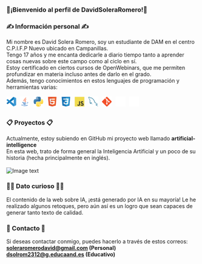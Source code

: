 ### 👋¡Bienvenido al perfil de DavidSoleraRomero!👋

### ✍ Información personal ✍
Mi nombre es David Solera Romero, soy un estudiante de DAM en el centro C.P.I.F.P Nuevo ubicado en Campanillas. <br>
Tengo 17 años y me encanta dedicarle a diario tiempo tanto a aprender cosas nuevas sobre este campo como al ciclo en sí. <br>
Estoy certificado en ciertos cursos de OpenWebinars, que me permiten profundizar en materia incluso antes de darlo en el grado. <br>
Además, tengo conocimientos en estos lenguajes de programación y herramientas varias: <br> <br>
<img align="left" alt="Visual Studio Code" width="26px" src="./img/visual_studio_code.svg" style="padding-right:10px;" />
<img align="left" alt="Java" width="26px" src="./img/java.png" style="padding-right:10px;" />
<img align="left" alt="Python" width="26px" src="./img/python.png" style="padding-right:10px;" />
<img align="left" alt="HTML5" width="26px" src="./img/html.svg" style="padding-right:10px;" />
<img align="left" alt="CSS3" width="26px" src="./img/css.svg" style="padding-right:10px;" />
<img align="left" alt="JavaScript" width="26px" src="./img/js.svg" style="padding-right:10px;" />
<img align="left" alt="MySQL" width="26px" src="./img/mysql.svg" style="padding-right:10px;" />
<img align="left" alt="Git" width="26px" src="./img/git.svg" style="padding-right:10px;" />
<img align="left" alt="GitHub" width="26px" src="./img/github.png" style="padding-right:10px;" />
<img align="left" alt="Terminal" width="26px" src="./img/terminal_dark.svg" /><br><br>

### 📋 Proyectos 📋
Actualmente, estoy subiendo en GitHub mi proyecto web llamado <strong> artificial-intelligence </strong> <br>
En esta web, trato de forma general la Inteligencia Artificial y un poco de su historia (hecha principalmente en inglés). <br>
<br>
![Image text](https://github.com/DavidSoleraRomero/DavidSoleraRomero/blob/main/ai-gif.gif)


### 😶‍🌫 Dato curioso 😶‍🌫️
El contenido de la web sobre IA, ¡está generado por IA en su mayoría!
Le he realizado algunos retoques, pero aún así es un logro que sean capaces de generar tanto texto de calidad.

### 📩 Contacto 📩
Si deseas contactar conmigo, puedes hacerlo a través de estos correos: <br>
<strong>soleraromerodavid@gmail.com (Personal) </strong> <br>
<strong>dsolrom2312@g.educaand.es (Educativo) </strong> <br>

<!--
**DavidSoleraRomero/DavidSoleraRomero** is a ✨ _special_ ✨ repository because its `README.md` (this file) appears on your GitHub profile.


- 🔭 I’m currently working on ...
- 🌱 I’m currently learning ...
- 👯 I’m looking to collaborate on ...
- 🤔 I’m looking for help with ...
- 💬 Ask me about ...
- 📫 How to reach me: ...
- 😄 Pronouns: ...
- ⚡ Fun fact: ...
-->

